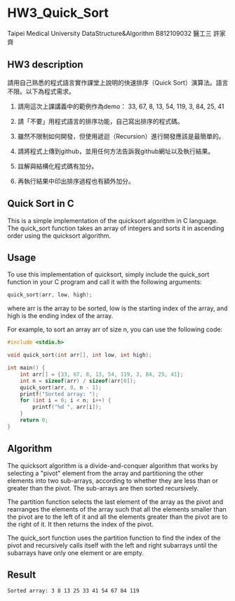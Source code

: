 # HW3_Quick_Sort
Taipei Medical University DataStructure&Algorithm B812109032 醫工三 許家齊

## HW3 description

請用自己熟悉的程式語言實作課堂上說明的快速排序（Quick Sort）演算法。語言不限。以下為程式需求。

1. 請用這次上課講義中的範例作為demo：
33, 67, 8, 13, 54, 119, 3, 84, 25, 41

2. 請「不要」用程式語言的排序功能，自己寫出排序的程式碼。

3. 雖然不限制如何開發，但使用遞迴（Recursion）進行開發應該是最簡單的。

3. 請將程式上傳到github，並用任何方法告訴我github網址以及執行結果。

4. 註解與結構化程式碼有加分。

5. 再執行結果中印出排序過程也有額外加分。

## Quick Sort in C

This is a simple implementation of the quicksort algorithm in C language. The quick_sort function takes an array of integers and sorts it in ascending order using the quicksort algorithm.

## Usage

To use this implementation of quicksort, simply include the quick_sort function in your C program and call it with the following arguments:

``` c
quick_sort(arr, low, high);
```
where arr is the array to be sorted, low is the starting index of the array, and high is the ending index of the array.

For example, to sort an array arr of size n, you can use the following code:

```c
#include <stdio.h>

void quick_sort(int arr[], int low, int high);

int main() {
    int arr[] = {33, 67, 8, 13, 54, 119, 3, 84, 25, 41};
    int n = sizeof(arr) / sizeof(arr[0]);
    quick_sort(arr, 0, n - 1);
    printf("Sorted array: ");
    for (int i = 0; i < n; i++) {
        printf("%d ", arr[i]);
    }
    return 0;
}
```
## Algorithm

The quicksort algorithm is a divide-and-conquer algorithm that works by selecting a "pivot" element from the array and partitioning the other elements into two sub-arrays, according to whether they are less than or greater than the pivot. The sub-arrays are then sorted recursively.

The partition function selects the last element of the array as the pivot and rearranges the elements of the array such that all the elements smaller than the pivot are to the left of it and all the elements greater than the pivot are to the right of it. It then returns the index of the pivot.

The quick_sort function uses the partition function to find the index of the pivot and recursively calls itself with the left and right subarrays until the subarrays have only one element or are empty.

## Result

```
Sorted array: 3 8 13 25 33 41 54 67 84 119
```
